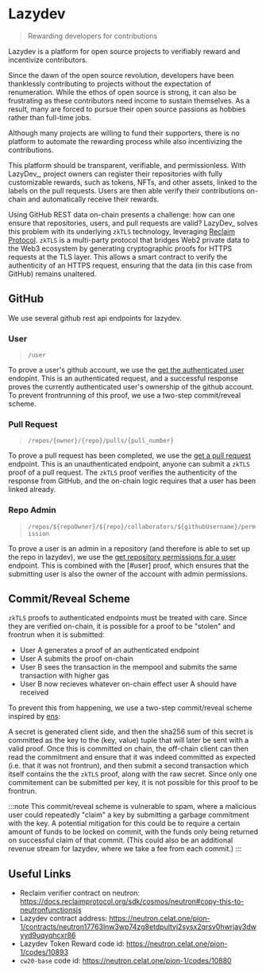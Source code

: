 # Lazydev

> Rewarding developers for contributions

Lazydev is a platform for open source projects to verifiably reward and incentivize contributors.

Since the dawn of the open source revolution, developers have been thanklessly contributing to projects without the expectation of renumeration. While the ethos of open source is strong, it can also be frustrating as these contributors need income to sustain themselves. As a result, many are forced to pursue their open source passions as hobbies rather than full-time jobs.

 Although many projects are willing to fund their supporters, there is no platform to automate the rewarding process while also incentivizing the contributions. 

This platform should be transparent, verifiable, and permissionless. With LazyDev_, project owners can register their repositories with fully customizable rewards, such as tokens, NFTs, and other assets, linked to the labels on the pull requests. Users are then able verify their contributions on-chain and automatically receive their rewards.  

Using GitHub REST data on-chain presents a challenge: how can one ensure that repositories, users, and pull requests are valid? LazyDev_ solves this problem with its underlying `zkTLS` technology, leveraging [Reclaim Protocol].
`zkTLS` is a multi-party protocol that bridges Web2 private data to the Web3 ecosystem by generating cryptographic proofs for HTTPS requests at the TLS layer. This allows a smart contract to verify the authenticity of an HTTPS request, ensuring that the data (in this case from GitHub) remains unaltered.

## GitHub

We use several github rest api endpoints for lazydev.

### User

> `/user`

To prove a user's github account, we use the [get the authenticated user] endopint. This is an authenticated request, and a successful response proves the currently authenticated user's ownership of the github account. To prevent frontrunning of this proof, we use a two-step commit/reveal scheme.

### Pull Request

> `/repos/{owner}/{repo}/pulls/{pull_number}`

To prove a pull request has been completed, we use the [get a pull request] endpoint. This is an unauthenticated endpoint, anyone can submit a `zkTLS` proof of a pull request. The `zkTLS` proof verifies the authenticity of the response from GitHub, and the on-chain logic requires that a user has been linked already.

### Repo Admin

> `/repos/${repoOwner}/${repo}/collaborators/${githubUsername}/permission`

To prove a user is an admin in a repository (and therefore is able to set up the repo in lazydev), we use the [get repository permissions for a user] endpoint. This is combined with the [#user] proof, which ensures that the submitting user is also the owner of the account with admin permissions.

## Commit/Reveal Scheme

`zkTLS` proofs to authenticated endpoints must be treated with care. Since they are verified on-chain, it is possible for a proof to be "stolen" and frontrun when it is submitted:

- User A generates a proof of an authenticated endpoint
- User A submits the proof on-chain
- User B sees the transaction in the mempool and submits the same transaction with higher gas
- User B now recieves whatever on-chain effect user A should have received

To prevent this from happening, we use a two-step commit/reveal scheme inspired by [ens]:

A secret is generated client side, and then the sha256 sum of this secret is committed as the key to the (key, value) tuple that will later be sent with a valid proof. Once this is committed on chain, the off-chain client can then read the commitment and ensure that it was indeed committed as expected (i.e. that it was not frontrun), and then submit a second transaction which itself contains the the `zkTLS` proof, along with the raw secret. Since only one commitement can be submitted per key, it is not possible for this proof to be frontrun.

:::note
This commit/reveal scheme is vulnerable to spam, where a malicious user could repeatedly "claim" a key by submitting a garbage commitment with the key. A potential mitigation for this could be to require a certain amount of funds to be locked on commit, with the funds only being returned on successful claim of that commit. (This could also be an additional revenue stream for lazydev, where we take a fee from each commit.)
:::

## Useful Links

- Reclaim verifier contract on neutron: <https://docs.reclaimprotocol.org/sdk/cosmos/neutron#copy-this-to-neutronfunctionsjs>
- Lazydev contract address: <https://neutron.celat.one/pion-1/contracts/neutron17763lnw3wp74zg8etdpultvj2sysx2qrsv0hwrjay3dwyyd9uqyqhcxr86>
- Lazydev Token Reward code id: <https://neutron.celat.one/pion-1/codes/10893>
- `cw20-base` code id: <https://neutron.celat.one/pion-1/codes/10880>

[get a pull request]: https://docs.github.com/en/rest/pulls/pulls?apiVersion=2022-11-28#get-a-pull-request
[reclaim protocol]: https://reclaimprotocol.org/
[get the authenticated user]: https://docs.github.com/en/rest/users/users?apiVersion=2022-11-28#get-the-authenticated-user
[commit/reveal scheme]: #commit-reveal-scheme
[ens]: https://support.ens.domains/en/articles/7900438-registration-steps
[get repository permissions for a user]: https://docs.github.com/en/rest/collaborators/collaborators?apiVersion=2022-11-28#get-repository-permissions-for-a-user
